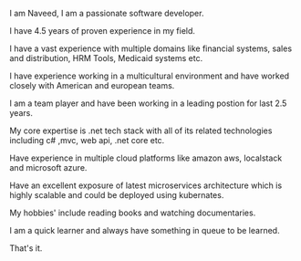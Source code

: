 
I am Naveed, I am a passionate software developer. 

I have 4.5 years of proven experience in my field.

I have a vast experience with multiple domains like financial systems, sales and distribution, HRM Tools, Medicaid systems etc.

I have experience working in a multicultural environment and have worked closely with American and european teams.

I am a team player and have been working in a leading postion for last 2.5 years.

My core expertise is .net tech stack with all of its related technologies including c# ,mvc, web api, .net core etc.

Have experience in multiple cloud platforms like amazon aws, localstack and microsoft azure.

Have an excellent exposure of latest microservices architecture which is highly scalable and could be deployed using kubernates.

My hobbies' include reading books and watching documentaries.

I am a quick learner and always have something in queue to be learned.

That's it.
